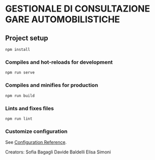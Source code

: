 
# GESTIONALE DI CONSULTAZIONE GARE AUTOMOBILISTICHE
## Project setup
```
npm install
```

### Compiles and hot-reloads for development
```
npm run serve
```

### Compiles and minifies for production
```
npm run build
```

### Lints and fixes files
```
npm run lint
```

### Customize configuration
See [Configuration Reference](https://cli.vuejs.org/config/).

Creators: 
Sofia Bagagli
Davide Baldelli
Elisa Simoni
